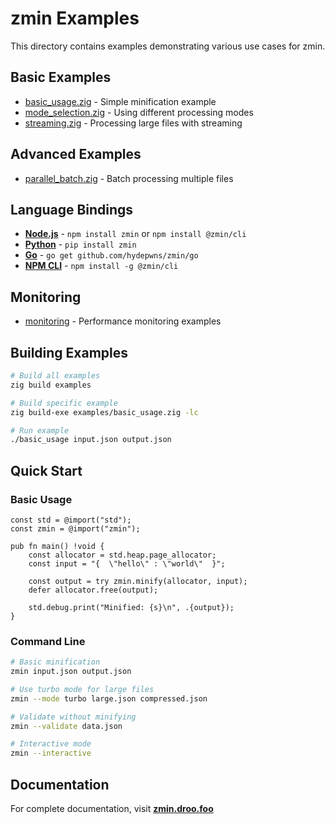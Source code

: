 # zmin Examples

This directory contains examples demonstrating various use cases for zmin.

## Basic Examples

- [basic_usage.zig](basic_usage.zig) - Simple minification example
- [mode_selection.zig](mode_selection.zig) - Using different processing modes
- [streaming.zig](streaming.zig) - Processing large files with streaming

## Advanced Examples

- [parallel_batch.zig](parallel_batch.zig) - Batch processing multiple files

## Language Bindings

- **[Node.js](../bindings/nodejs/)** - `npm install zmin` or `npm install @zmin/cli`
- **[Python](../bindings/python/)** - `pip install zmin`
- **[Go](../bindings/go/)** - `go get github.com/hydepwns/zmin/go`
- **[NPM CLI](../bindings/npm/)** - `npm install -g @zmin/cli`

## Monitoring

- [monitoring](../examples/monitoring/) - Performance monitoring examples

## Building Examples

```bash
# Build all examples
zig build examples

# Build specific example
zig build-exe examples/basic_usage.zig -lc

# Run example
./basic_usage input.json output.json
```

## Quick Start

### Basic Usage

```zig
const std = @import("std");
const zmin = @import("zmin");

pub fn main() !void {
    const allocator = std.heap.page_allocator;
    const input = "{  \"hello\" : \"world\"  }";
    
    const output = try zmin.minify(allocator, input);
    defer allocator.free(output);
    
    std.debug.print("Minified: {s}\n", .{output});
}
```

### Command Line

```bash
# Basic minification
zmin input.json output.json

# Use turbo mode for large files
zmin --mode turbo large.json compressed.json

# Validate without minifying
zmin --validate data.json

# Interactive mode
zmin --interactive
```

## Documentation

For complete documentation, visit **[zmin.droo.foo](https://zmin.droo.foo)**
